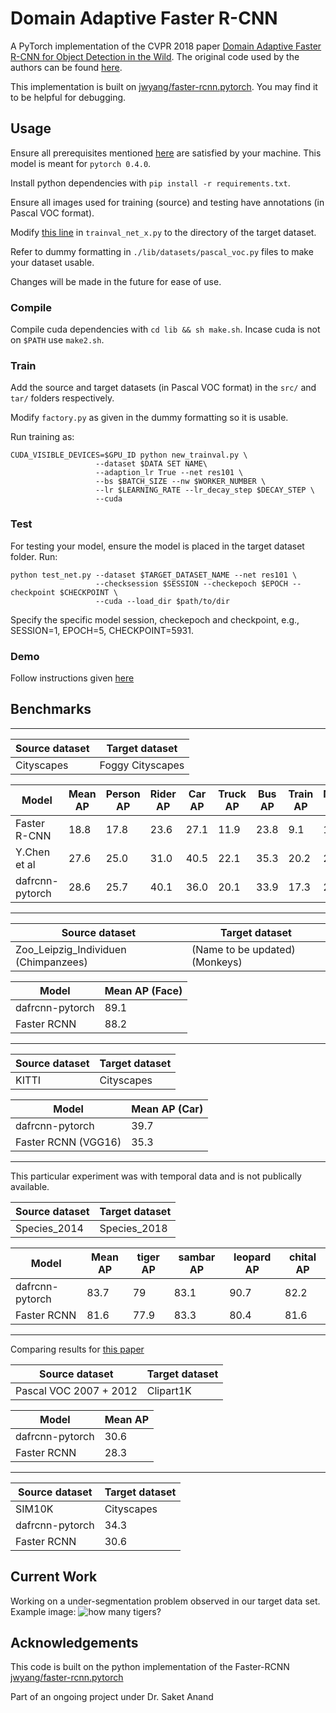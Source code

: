 # Domain Adaptive Faster R-CNN

A PyTorch implementation of the CVPR 2018 paper [Domain Adaptive Faster R-CNN for Object Detection in the Wild](https://arxiv.org/pdf/1803.03243).
The original code used by the authors can be found [here](https://github.com/yuhuayc/da-faster-rcnn).

This implementation is built on [jwyang/faster-rcnn.pytorch](https://github.com/jwyang/faster-rcnn.pytorch). You may find it to be helpful for debugging.

## Usage
Ensure all prerequisites mentioned [here](https://github.com/jwyang/faster-rcnn.pytorch) are satisfied by your machine. This model is meant for `pytorch 0.4.0`.

Install python dependencies with `pip install -r requirements.txt`.

Ensure all images used for training (source) and testing have annotations (in Pascal VOC format).

Modify [this line](https://github.com/divyam02/dafrcnn-pytorch/blob/6492195758c1b9f11173339dbabd91d70624e0a7/trainval_net_x.py#L663) in `trainval_net_x.py` to the directory of the target dataset.

Refer to dummy formatting in `./lib/datasets/pascal_voc.py` files to make your dataset usable.

Changes will be made in the future for ease of use.

### Compile
Compile cuda dependencies with `cd lib && sh make.sh`. Incase cuda is not on `$PATH` use `make2.sh`.

### Train
Add the source and target datasets (in Pascal VOC format) in the `src/` and `tar/` folders respectively.

Modify `factory.py` as given in the dummy formatting so it is usable.

Run training as:
```
CUDA_VISIBLE_DEVICES=$GPU_ID python new_trainval.py \
                   --dataset $DATA SET NAME\
                   --adaption_lr True --net res101 \
                   --bs $BATCH_SIZE --nw $WORKER_NUMBER \
                   --lr $LEARNING_RATE --lr_decay_step $DECAY_STEP \
                   --cuda
```
### Test
For testing your model, ensure the model is placed in the target dataset folder. Run:
```
python test_net.py --dataset $TARGET_DATASET_NAME --net res101 \
                   --checksession $SESSION --checkepoch $EPOCH --checkpoint $CHECKPOINT \
                   --cuda --load_dir $path/to/dir
```
Specify the specific model session, checkepoch and checkpoint, e.g., SESSION=1, EPOCH=5, CHECKPOINT=5931.

### Demo
Follow instructions given [here](https://github.com/jwyang/faster-rcnn.pytorch#demo)

## Benchmarks
________________________________________________________________________________________________________________________

Source dataset  | Target dataset  |
-----------------|-----------------|
Cityscapes  | Foggy Cityscapes

Model | Mean AP | Person AP | Rider AP  | Car AP  | Truck AP  | Bus AP  | Train AP  | Motorcycle AP | Bicycle AP  |
------|---------|-----------|-----------|---------|-----------|---------|-----------|---------------|-------------|
Faster R-CNN | 18.8  | 17.8  | 23.6  | 27.1  | 11.9  | 23.8  | 9.1 | 14.4  | 22.8  |
Y.Chen et al  | 27.6  | 25.0  | 31.0  | 40.5  | 22.1  | 35.3  | 20.2  | 20.0  | 27.1  |
dafrcnn-pytorch | 28.6  | 25.7  | 40.1  | 36.0  | 20.1  | 33.9  | 17.3  | 24.3  | 31.3  |

________________________________________________________________________________________________________________________

Source dataset  | Target dataset  |
----------------|-----------------|
Zoo_Leipzig_Individuen (Chimpanzees)  | (Name to be updated) (Monkeys)

Model | Mean AP (Face)
------|---------------|
dafrcnn-pytorch | 89.1  |
Faster RCNN | 88.2  |

________________________________________________________________________________________________________________________

Source dataset  | Target dataset  |
----------------|-----------------|
KITTI | Cityscapes

Model | Mean  AP  (Car)
------|------------|
dafrcnn-pytorch | 39.7  |
Faster RCNN (VGG16) | 35.3  |

________________________________________________________________________________________________________________________

This particular experiment was with temporal data and is not publically available.

Source dataset  | Target dataset  |
----------------|-----------------|
Species_2014  | Species_2018  |

Model | Mean AP | tiger AP  | sambar AP | leopard AP  | chital AP |
------|------|-----------|------------|------------|--------|
dafrcnn-pytorch | 83.7  | 79  | 83.1  | 90.7  | 82.2 |
Faster RCNN | 81.6  | 77.9  | 83.3  | 80.4  | 81.6  |

________________________________________________________________________________________________________________________

Comparing results for [this paper](http://openaccess.thecvf.com/content_cvpr_2018/papers/Inoue_Cross-Domain_Weakly-Supervised_Object_CVPR_2018_paper.pdf)

Source dataset  | Target dataset  |
----------------|-----------------|
Pascal VOC 2007 + 2012  | Clipart1K | 

Model | Mean AP |
-------|--------|
dafrcnn-pytorch | 30.6  |
Faster RCNN | 28.3  |

________________________________________________________________________________________________________________________

Source dataset  | Target dataset  |
----------------|-----------------|
SIM10K  | Cityscapes  |
dafrcnn-pytorch | 34.3  |
Faster RCNN | 30.6  |


## Current Work
Working on a under-segmentation problem observed in our target data set. Example image:
![how many tigers?](https://github.com/divyam02/dafrcnn-pytorch/blob/master/resources/in_bala_01_c027a_05052018073503_P1166.jpg)

## Acknowledgements
This code is built on the python implementation of the Faster-RCNN [jwyang/faster-rcnn.pytorch](https://github.com/jwyang/faster-rcnn.pytorch)

Part of an ongoing project under Dr. Saket Anand
